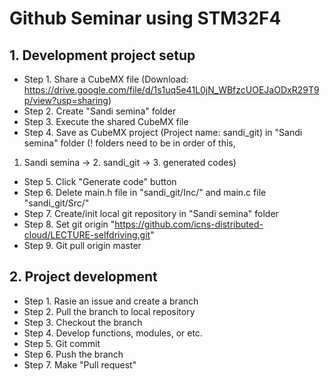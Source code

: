 # Github Seminar using STM32F4 

## 1. Development project setup
* Step 1. Share a CubeMX file
(Download: https://drive.google.com/file/d/1s1uq5e41L0jN_WBfzcUOEJaODxR29T9p/view?usp=sharing)
* Step 2. Create "Sandi semina" folder
* Step 3. Execute the shared CubeMX file
* Step 4. Save as CubeMX project (Project name: sandi_git) in "Sandi semina" folder (! folders need to be in order of this,
1. Sandi semina -> 2. sandi_git -> 3. generated codes)
* Step 5. Click "Generate code" button
* Step 6. Delete main.h file in "sandi_git/Inc/" and main.c file "sandi_git/Src/"
* Step 7. Create/init local git repository in "Sandi semina" folder
* Step 8. Set git origin "https://github.com/icns-distributed-cloud/LECTURE-selfdriving.git"
* Step 9. Git pull origin master

## 2. Project development
* Step 1. Rasie an issue and create a branch
* Step 2. Pull the branch to local repository
* Step 3. Checkout the branch
* Step 4. Develop functions, modules, or etc.
* Step 5. Git commit
* Step 6. Push the branch
* Step 7. Make "Pull request"
